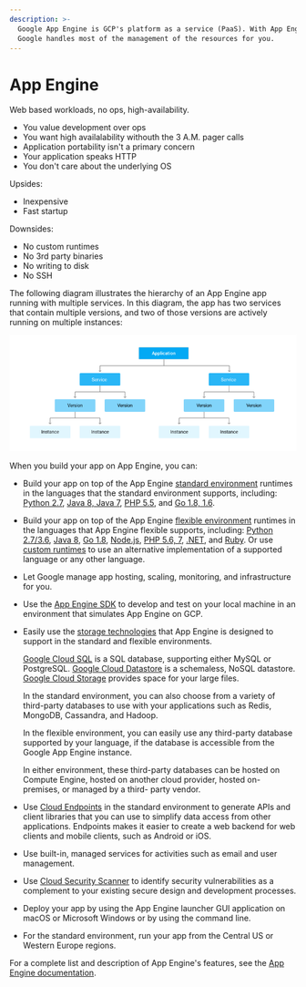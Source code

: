 ```yaml
---
description: >-
  Google App Engine is GCP's platform as a service (PaaS). With App Engine,
  Google handles most of the management of the resources for you.
---
```


# App Engine

Web based workloads, no ops, high-availability.

* You value development over ops
* You want high availalability withouth the 3 A.M. pager calls
* Application portability isn't a primary concern
* Your application speaks HTTP
* You don't care about the underlying OS

Upsides:

* Inexpensive
* Fast startup

Downsides:

* No custom runtimes
* No 3rd party binaries
* No writing to disk
* No SSH

The following diagram illustrates the hierarchy of an App Engine app running with multiple services. In this diagram, the app has two services that contain multiple versions, and two of those versions are actively running on multiple instances:

![](../../../.gitbook/assets/image%20%281%29.png)

When you build your app on App Engine, you can:

* Build your app on top of the App Engine [standard environment](https://cloud.google.com/appengine/docs/about-the-standard-environment) runtimes in the languages that the standard environment supports, including: [Python 2.7](https://cloud.google.com/appengine/docs/python/), [Java 8, Java 7](https://cloud.google.com/appengine/docs/java/), [PHP 5.5](https://cloud.google.com/appengine/docs/php/), and [Go 1.8, 1.6](https://cloud.google.com/appengine/docs/go/).
* Build your app on top of the App Engine [flexible environment](https://cloud.google.com/appengine/docs/flexible/) runtimes in the languages that App Engine flexible supports, including: [Python 2.7/3.6](https://cloud.google.com/appengine/docs/flexible/python/), [Java 8](https://cloud.google.com/appengine/docs/flexible/java/), [Go 1.8](https://cloud.google.com/appengine/docs/flexible/go/), [Node.js](https://cloud.google.com/appengine/docs/flexible/nodejs/), [PHP 5.6, 7](https://cloud.google.com/appengine/docs/flexible/php/), [.NET](https://cloud.google.com/appengine/docs/flexible/dotnet/), and [Ruby](https://cloud.google.com/appengine/docs/flexible/ruby/). Or use [custom runtimes](https://cloud.google.com/appengine/docs/flexible/custom-runtimes/) to use an alternative implementation of a supported language or any other language.
* Let Google manage app hosting, scaling, monitoring, and infrastructure for you.
* Use the [App Engine SDK](https://cloud.google.com/appengine/downloads) to develop and test on your local machine in an environment that simulates App Engine on GCP.
* Easily use the [storage technologies](https://cloud.google.com/appengine/features/#storage) that App Engine is designed to support in the standard and flexible environments.

  [Google Cloud SQL](https://cloud.google.com/appengine/features/#cloudsql) is a SQL database, supporting either MySQL or PostgreSQL. [Google Cloud Datastore](https://cloud.google.com/appengine/docs/standard/python/ndb/) is a schemaless, NoSQL datastore. [Google Cloud Storage](https://cloud.google.com/appengine/features/#gcslibrary) provides space for your large files.

  In the standard environment, you can also choose from a variety of third-party databases to use with your applications such as Redis, MongoDB, Cassandra, and Hadoop.

  In the flexible environment, you can easily use any third-party database supported by your language, if the database is accessible from the Google App Engine instance.

  In either environment, these third-party databases can be hosted on Compute Engine, hosted on another cloud provider, hosted on-premises, or managed by a third- party vendor.

* Use [Cloud Endpoints](https://cloud.google.com/appengine/features/#Endpoints) in the standard environment to generate APIs and client libraries that you can use to simplify data access from other applications. Endpoints makes it easier to create a web backend for web clients and mobile clients, such as Android or iOS.
* Use built-in, managed services for activities such as email and user management.
* Use [Cloud Security Scanner](https://cloud.google.com/security-scanner/) to identify security vulnerabilities as a complement to your existing secure design and development processes.
* Deploy your app by using the App Engine launcher GUI application on macOS or Microsoft Windows or by using the command line.
* For the standard environment, run your app from the Central US or Western Europe regions.

For a complete list and description of App Engine's features, see the [App Engine documentation](https://cloud.google.com/appengine/docs/).

